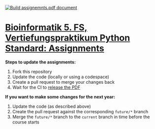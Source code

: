 [![Build assignemnts.pdf document](https://github.com/BMCV/mobi-fs5-python-assignments/actions/workflows/build_assignments.yml/badge.svg)](https://github.com/BMCV/mobi-fs5-python-assignments/actions/workflows/build_assignments.yml)

# [Bioinformatik 5. FS,<br>Vertiefungspraktikum Python Standard: Assignments]()

**Steps to update the assignments:**
1. Fork this repository
2. Update the code (locally or using a codespace)
3. Create a pull request to merge your changes back
4. Wait for the CI to [release the PDF](https://bmcv.github.io/mobi-fs5-python-assignments)

**If you want to make some changes for the next year:**
1. Update the code (as described above)
2. Create the pull request against the corresponding `future/*` branch
3. Merge the `future/*` branch to the `current` branch in time before the course starts
